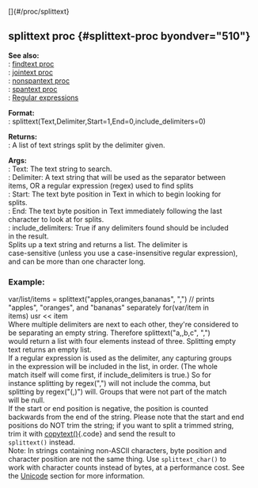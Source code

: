 []{#/proc/splittext}    
## splittext proc {#splittext-proc byondver="510"}    
**See also:**    
:   [findtext proc](ref/proc/findtext)    
:   [jointext proc](ref/proc/jointext)    
:   [nonspantext proc](ref/proc/nonspantext)    
:   [spantext proc](ref/proc/spantext)    
:   [Regular expressions](ref/%7Bnotes%7D/regex)    
<!-- -->    
**Format:**    
:   splittext(Text,Delimiter,Start=1,End=0,include_delimiters=0)    
<!-- -->    
**Returns:**    
:   A list of text strings split by the delimiter given.    
<!-- -->    
**Args:**    
:   Text: The text string to search.    
:   Delimiter: A text string that will be used as the separator between    
    items, OR a regular expression (regex) used to find splits    
:   Start: The text byte position in Text in which to begin looking for    
    splits.    
:   End: The text byte position in Text immediately following the last    
    character to look at for splits.    
:   include_delimiters: True if any delimiters found should be included    
    in the result.    
Splits up a text string and returns a list. The delimiter is    
case-sensitive (unless you use a case-insensitive regular expression),    
and can be more than one character long.    
### Example:    
var/list/items = splittext(\"apples,oranges,bananas\", \",\") // prints    
\"apples\", \"oranges\", and \"bananas\" separately for(var/item in    
items) usr \<\< item    
Where multiple delimiters are next to each other, they\'re considered to    
be separating an empty string. Therefore splittext(\"a,,b,c\", \",\")    
would return a list with four elements instead of three. Splitting empty    
text returns an empty list.    
If a regular expression is used as the delimiter, any capturing groups    
in the expression will be included in the list, in order. (The whole    
match itself will come first, if include_delimiters is true.) So for    
instance splitting by regex(\",\") will not include the comma, but    
splitting by regex(\"(,)\") will. Groups that were not part of the match    
will be null.    
If the start or end position is negative, the position is counted    
backwards from the end of the string. Please note that the start and end    
positions do NOT trim the string; if you want to split a trimmed string,    
trim it with [copytext()](ref/proc/copytext){.code} and send the result to    
`splittext()` instead.    
Note: In strings containing non-ASCII characters, byte position and    
character position are not the same thing. Use `splittext_char()` to    
work with character counts instead of bytes, at a performance cost. See    
the [Unicode](ref/%7Bnotes%7D/Unicode) section for more information.  